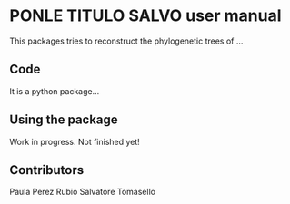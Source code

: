 # PONLE TITULO SALVO user manual



This packages tries to reconstruct the
phylogenetic trees of ... 

## Code 
  It is a python package...

## Using the package
   Work in progress. Not finished yet! 

## Contributors

Paula Perez Rubio
Salvatore Tomasello
